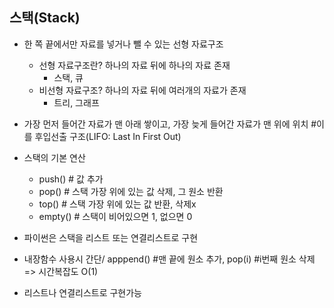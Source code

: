 ## 스택(Stack)
+ 한 쪽 끝에서만 자료를 넣거나 뺄 수 있는 선형 자료구조 
    + 선형 자료구조란? 하나의 자료 뒤에 하나의 자료 존재
        + 스택, 큐 
    - 비선형 자료구조? 하나의 자료 뒤에 여러개의 자료가 존재
        + 트리, 그래프
+ 가장 먼저 들어간 자료가 맨 아래 쌓이고, 가장 늦게 들어간 자료가 맨 위에 위치 #이를 후입선출 구조(LIFO: Last In First Out)
+ 스택의 기본 연산
    + push() # 값 추가
    + pop() # 스택 가장 위에 있는 값 삭제, 그 원소 반환
    + top() # 스택 가장 위에 있는 값 반환, 삭제x 
    + empty() # 스택이 비어있으면 1, 없으면 0


+ 파이썬은 스택을 리스트 또는 연결리스트로 구현
+ 내장함수 사용시 간단/ apppend() #맨 끝에 원소 추가, pop(i) #i번째 원소 삭제 => 시간복잡도 O(1)
+ 리스트나 연결리스트로 구현가능
